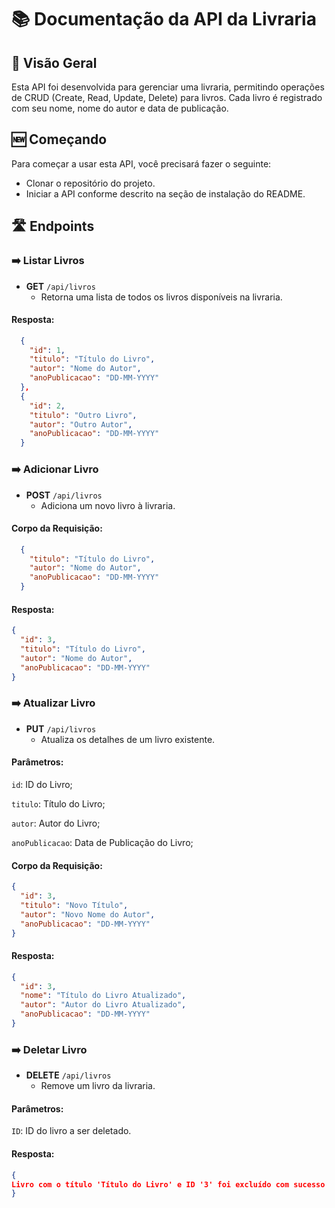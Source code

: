 # 📚 Documentação da API da Livraria

## 👀 Visão Geral

Esta API foi desenvolvida para gerenciar uma livraria, permitindo operações de CRUD (Create, Read, Update, Delete) para livros. Cada livro é registrado com seu nome, nome do autor e data de publicação.

## 🆕 Começando

Para começar a usar esta API, você precisará fazer o seguinte:

- Clonar o repositório do projeto.
- Iniciar a API conforme descrito na seção de instalação do README.


## 🛣️ Endpoints

### ➡️ Listar Livros

- **GET** `/api/livros`
  - Retorna uma lista de todos os livros disponíveis na livraria.
    
#### Resposta:

```json
  {
    "id": 1,
    "titulo": "Título do Livro",
    "autor": "Nome do Autor",
    "anoPublicacao": "DD-MM-YYYY"
  },
  {
    "id": 2,
    "titulo": "Outro Livro",
    "autor": "Outro Autor",
    "anoPublicacao": "DD-MM-YYYY"
  }
```

### ➡️ Adicionar Livro

- **POST** `/api/livros`
  - Adiciona um novo livro à livraria.


#### Corpo da Requisição:

```json
  {
    "titulo": "Título do Livro",
    "autor": "Nome do Autor",
    "anoPublicacao": "DD-MM-YYYY"
  }
```

#### Resposta:

```json
{
  "id": 3,
  "titulo": "Título do Livro",
  "autor": "Nome do Autor",
  "anoPublicacao": "DD-MM-YYYY"
}
```

### ➡️ Atualizar Livro

- **PUT** `/api/livros`
  - Atualiza os detalhes de um livro existente.

#### Parâmetros:

`id`: ID do Livro;

`titulo`: Título do Livro;

`autor`: Autor do Livro;

`anoPublicacao`: Data de Publicação do Livro;

#### Corpo da Requisição:
```json
{
  "id": 3,
  "titulo": "Novo Título",
  "autor": "Novo Nome do Autor",
  "anoPublicacao": "DD-MM-YYYY"
}
```

#### Resposta:

```json
{
  "id": 3,
  "nome": "Título do Livro Atualizado",
  "autor": "Autor do Livro Atualizado",
  "anoPublicacao": "DD-MM-YYYY"
}
```

### ➡️ Deletar Livro

- **DELETE** `/api/livros`
  - Remove um livro da livraria.

#### Parâmetros:

`ID`: ID do livro a ser deletado.

#### Resposta:

```json
{
Livro com o título 'Título do Livro' e ID '3' foi excluído com sucesso.
}
```
